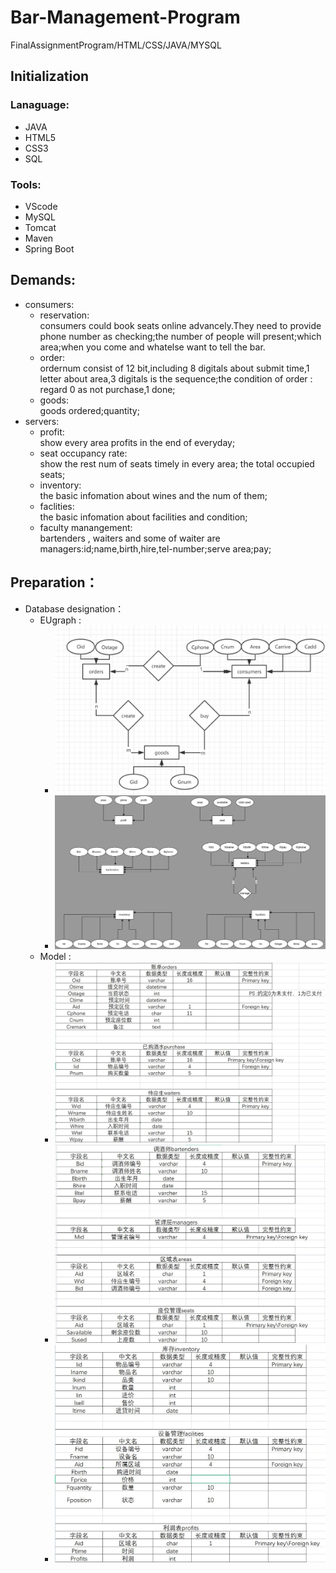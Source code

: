 # Bar-Management-Program
FinalAssignmentProgram/HTML/CSS/JAVA/MYSQL
## Initialization
### Lanaguage:
   * JAVA 
   * HTML5
   * CSS3 
   * SQL 
### Tools:
   * VScode
   * MySQL 
   * Tomcat
   * Maven 
   * Spring Boot
## Demands:  
+ consumers:  
    + reservation:<br>
    consumers could book seats online advancely.They need to provide phone number as checking;the number of people will present;which area;when you come and whatelse want to tell the bar.
    + order:<br>
    ordernum consist of 12 bit,including 8 digitals about submit time,1 letter about area,3 digitals is the sequence;the condition of order : regard 0 as not purchase,1 done;
    + goods:<br>
    goods ordered;quantity;
+ servers:
    + profit:<br>
    show every area profits in the end of everyday; 
    + seat occupancy rate:<br>
    show the rest num of seats timely in every area; the total occupied seats; 
    + inventory:<br>
    the basic infomation about wines and the num of them;
    + faclities:<br>
    the basic infomation about facilities and condition;
    + faculty manangement:<br>
    bartenders , waiters and some of waiter are managers:id;name,birth,hire,tel-number;serve area;pay;
   
## Preparation：  
+ Database designation：  
    + EUgraph :
      - ![EU of consumers](graphs/consumers.JPG)
      - ![EU of services](graphs/service.JPG)
    + Model :
      - ![model1](graphs/model1.JPG)
      - ![model2](graphs/model2.JPG)
      - ![model3](graphs/model3.JPG)
